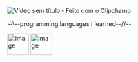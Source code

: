 ![Vídeo sem título ‐ Feito com o Clipchamp](https://github.com/user-attachments/assets/cf3fb884-4e61-4795-a60d-97458ae5a013)






--\\--programming languages i learned--//--

<img width="50" height="50" alt="image" src="https://github.com/user-attachments/assets/a06d385e-3201-4c41-8f58-50219abd89c6" />  <img width="50" height="50" alt="image" src="https://github.com/user-attachments/assets/8f8c3adb-ddd1-4ca6-946f-c2167c2726d3" />


